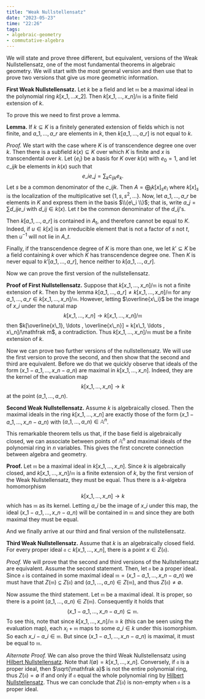```yaml
---
title: "Weak Nullstellensatz"
date: "2023-05-23"
time: "22:26"
tags:
- algebraic-geometry
- commutative-algebra
---
```

We will state and prove three different, but equivalent, versions of the Weak Nullstellensatz, one of the most fundamental theorems in algebraic geometry. We will start with the most general version and then use that to prove two versions that give us more geometric information.

**First Weak Nullstellensatz.** Let $k$ be a field and let $\mathfrak m$ be a maximal ideal in the polynomial ring $k[x\_1, \ldots x\_2]$. Then $k[x\_1, \ldots , x\_n]/\mathfrak m$ is a finite field extension of $k$. 

To prove this we need to first prove a lemma.

**Lemma.** If $k \subseteq K$ is a finitely generated extension of fields which is not finite, and $a\_1, \ldots , a\_r$ are elements in $k$, then $k[a\_1, \ldots , a\_r]$ is not equal to $k$.

*Proof.* We start with the case where $K$ is of transcendence degree one over $k$. Then there is a subfield $k(x) \subseteq K$ over which $K$ is finite and $x$ is transcendental over $k$. Let $\lbrace e_i \rbrace$ be a basis for $K$ over $k(x)$ with $e_0 = 1$, and let $c\_{ijk}$ be elements in $k(x)$ such that 
$$
e\_ie\_j = \sum_k c_{ijk}e_k.
$$Let $s$ be a common denominator of the $c\_{ijk}$. Then $A = \bigoplus_i k[x]_s e_i$ where $k[x]_s$ is the localization of the multiplicative set $\lbrace 1, s,s^2, \ldots  \rbrace$. Now, let $a\_1, \ldots , a\_r$ be elements in $K$ and express them in the basis $\\{e\_i \\}$; that is, write $a\_j = \sum d\_{ij} e\_i$ with $d\_{ij} \in k(x)$. Let $t$ be the common denominator of the $d\_{ij}$'s. 

Then $k[a\_1, \ldots , a\_r]$ is contained in $A_t$, and therefore cannot be equal to $K$. Indeed, if $u \in k[x]$ is an irreducible element that is not a factor of $s$ not $t$, then $u^{-1}$ will not lie in $A\_t$. 

Finally, if the transcendence degree of $K$ is more than one, we let $k' \subseteq K$ be a field containing $k$ over which $K$ has transcendence degree one. Then $K$ is never equal to $k'[a\_1, \ldots , a\_r]$, hence neither to $k[a\_1, \ldots , a\_r]$. 

Now we can prove the first version of the nullstellensatz. 

**Proof of First Nullstellensatz.** Suppose that $k[x\_1, \ldots , x\_n]/\mathfrak m$ is not a finite extension of $k$. Then by the lemma $k[a\_1, \ldots , a\_r] \neq k[x\_1, \ldots , x\_n]/\mathfrak m$ for any $a\_1, \ldots , a\_r \in k[x\_1, \ldots , x\_n]/\mathfrak m$. However, letting $\overline{x\_i}$ be the image of $x\_i$ under the natural map 
$$
k[x\_1, \ldots , x\_n] \to k[x\_1, \ldots , x\_n]/\mathfrak m
$$then $k[\overline{x\_1}, \ldots , \overline{x\_n}] = k[x\_1, \ldots , x\_n]/\mathfrak m$, a contradiction. Thus $k[x\_1, \ldots , x\_n]/\mathfrak m$ must be a finite extension of $k$. 

Now we can prove two further versions of the nullstellensatz. We will use the first version to prove the second, and then show that the second and third are equivalent. Before we do that we quickly observe that ideals of the form $(x\_1 - a\_1, \ldots , x\_n - a\_n)$ are maximal in $k[x\_1, \ldots , x\_n]$. Indeed, they are the kernel of the evaluation map 
$$
k[x\_1, \ldots , x\_n] \to k
$$at the point $(a\_1, \ldots, a\_n)$. 

**Second Weak Nullstellensatz.** Assume $k$ is algebraically closed. Then the maximal ideals in the ring $k[x\_1, \ldots , x\_n]$ are exactly those of the form $(x\_1 - a\_1, \ldots , x\_n - a\_n)$ with $(a\_1, \ldots , a\_n) \in \mathbb A^n$. 

This remarkable theorem tells us that, if the base field is algebraically closed, we can associate between points of $\mathbb A^n$ and maximal ideals of the polynomial ring in $n$ variables. This gives the first concrete connection between algebra and geometry. 

**Proof.** Let $\mathfrak m$ be a maximal ideal in $k[x\_1, \ldots , x\_n]$. Since $k$ is algebraically closed, and $k[x\_1, \ldots , x\_n]/\mathfrak m$ is a finite extension of $k$, by the first version of the Weak Nullstellensatz, they must be equal. Thus there is a $k$-algebra homomorphism 
$$
k[x\_1, \ldots , x\_n] \to k
$$which has $\mathfrak m$ as its kernel. Letting $a\_i$ be the image of $x\_i$ under this map, the ideal $(x\_1 - a\_1, \ldots, x\_n - a\_n)$ will be contained in $\mathfrak m$ and since they are both maximal they must be equal. 

And we finally arrive at our third and final version of the nullstellensatz.

**Third Weak Nullstellensatz.** Assume that $k$ is an algebraically closed field. For every proper ideal $\mathfrak a \subset k[x\_1, \ldots , x\_n]$, there is a point $x \in Z(\mathfrak a)$. 

*Proof.* We will prove that the second and third versions of the Nullstellensatz are equivalent. Assume the second statement. Then, let $\mathfrak a$ be a proper ideal. Since $\mathfrak a$ is contained in some maximal ideal $\mathfrak m = (x\_1 - a\_1, \ldots , x\_n - a\_n)$ we must have that $Z(\mathfrak m) \subseteq Z(\mathfrak a)$ and $(a\_1, \ldots , a\_n) \in Z(\mathfrak m)$, and thus $Z(\mathfrak a) \neq \emptyset$. 

Now assume the third statement. Let $\mathfrak m$ be a maximal ideal. It is proper, so there is a point $(a\_1, \ldots , a\_n) \in Z(\mathfrak m)$. Consequently it holds that 
$$
(x\_1 - a\_1 , \ldots , x\_n - a\_n) \subseteq \mathfrak m.
$$To see this, note that since $k[x\_1, \ldots , x\_n]/\mathfrak m \cong k$ (this can be seen using the evaluation map), each $x_i + \mathfrak m$ maps to some $a\_i \in k$ under this isomorphism. So each $x\_i - a\_i \in \mathfrak m$. But since $(x\_1 - a\_1, \ldots , x\_n - a\_n)$ is maximal, it must be equal to $\mathfrak m$. 

*Alternate Proof.* We can also prove the third Weak Nullstellensatz using [Hilbert Nullstellensatz](notes/Algebraic%20Geometry/Hilbert%20Nullstellensatz.md). Note that $I(\emptyset) = k[x\_1, \ldots , x\_n]$. Conversely, if $\mathfrak a$ is a proper ideal, then $\sqrt{\mathfrak a}$ is not the entire polynomial ring, thus $Z(\mathfrak a) = \emptyset$ if and only if $\mathfrak a$ equal the whole polynomial ring by [Hilbert Nullstellensatz](notes/Algebraic%20Geometry/Hilbert%20Nullstellensatz.md). Thus we can conclude that $Z(\mathfrak a)$ is non-empty when $\mathfrak a$ is a proper ideal. 

